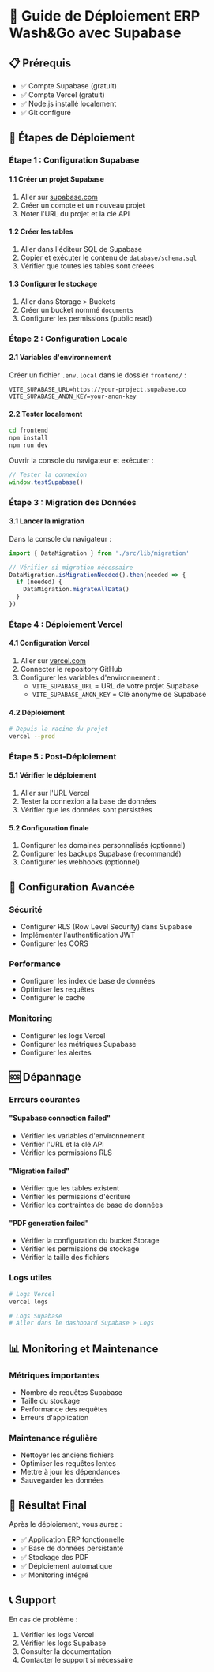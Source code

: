 # 🚀 Guide de Déploiement ERP Wash&Go avec Supabase

## 📋 Prérequis

- ✅ Compte Supabase (gratuit)
- ✅ Compte Vercel (gratuit)
- ✅ Node.js installé localement
- ✅ Git configuré

## 🎯 Étapes de Déploiement

### **Étape 1 : Configuration Supabase**

#### 1.1 Créer un projet Supabase
1. Aller sur [supabase.com](https://supabase.com)
2. Créer un compte et un nouveau projet
3. Noter l'URL du projet et la clé API

#### 1.2 Créer les tables
1. Aller dans l'éditeur SQL de Supabase
2. Copier et exécuter le contenu de `database/schema.sql`
3. Vérifier que toutes les tables sont créées

#### 1.3 Configurer le stockage
1. Aller dans Storage > Buckets
2. Créer un bucket nommé `documents`
3. Configurer les permissions (public read)

### **Étape 2 : Configuration Locale**

#### 2.1 Variables d'environnement
Créer un fichier `.env.local` dans le dossier `frontend/` :

```env
VITE_SUPABASE_URL=https://your-project.supabase.co
VITE_SUPABASE_ANON_KEY=your-anon-key
```

#### 2.2 Tester localement
```bash
cd frontend
npm install
npm run dev
```

Ouvrir la console du navigateur et exécuter :
```javascript
// Tester la connexion
window.testSupabase()
```

### **Étape 3 : Migration des Données**

#### 3.1 Lancer la migration
Dans la console du navigateur :
```javascript
import { DataMigration } from './src/lib/migration'

// Vérifier si migration nécessaire
DataMigration.isMigrationNeeded().then(needed => {
  if (needed) {
    DataMigration.migrateAllData()
  }
})
```

### **Étape 4 : Déploiement Vercel**

#### 4.1 Configuration Vercel
1. Aller sur [vercel.com](https://vercel.com)
2. Connecter le repository GitHub
3. Configurer les variables d'environnement :
   - `VITE_SUPABASE_URL` = URL de votre projet Supabase
   - `VITE_SUPABASE_ANON_KEY` = Clé anonyme de Supabase

#### 4.2 Déploiement
```bash
# Depuis la racine du projet
vercel --prod
```

### **Étape 5 : Post-Déploiement**

#### 5.1 Vérifier le déploiement
1. Aller sur l'URL Vercel
2. Tester la connexion à la base de données
3. Vérifier que les données sont persistées

#### 5.2 Configuration finale
1. Configurer les domaines personnalisés (optionnel)
2. Configurer les backups Supabase (recommandé)
3. Configurer les webhooks (optionnel)

## 🔧 Configuration Avancée

### **Sécurité**
- Configurer RLS (Row Level Security) dans Supabase
- Implémenter l'authentification JWT
- Configurer les CORS

### **Performance**
- Configurer les index de base de données
- Optimiser les requêtes
- Configurer le cache

### **Monitoring**
- Configurer les logs Vercel
- Configurer les métriques Supabase
- Configurer les alertes

## 🆘 Dépannage

### **Erreurs courantes**

#### "Supabase connection failed"
- Vérifier les variables d'environnement
- Vérifier l'URL et la clé API
- Vérifier les permissions RLS

#### "Migration failed"
- Vérifier que les tables existent
- Vérifier les permissions d'écriture
- Vérifier les contraintes de base de données

#### "PDF generation failed"
- Vérifier la configuration du bucket Storage
- Vérifier les permissions de stockage
- Vérifier la taille des fichiers

### **Logs utiles**
```bash
# Logs Vercel
vercel logs

# Logs Supabase
# Aller dans le dashboard Supabase > Logs
```

## 📊 Monitoring et Maintenance

### **Métriques importantes**
- Nombre de requêtes Supabase
- Taille du stockage
- Performance des requêtes
- Erreurs d'application

### **Maintenance régulière**
- Nettoyer les anciens fichiers
- Optimiser les requêtes lentes
- Mettre à jour les dépendances
- Sauvegarder les données

## 🎉 Résultat Final

Après le déploiement, vous aurez :
- ✅ Application ERP fonctionnelle
- ✅ Base de données persistante
- ✅ Stockage des PDF
- ✅ Déploiement automatique
- ✅ Monitoring intégré

## 📞 Support

En cas de problème :
1. Vérifier les logs Vercel
2. Vérifier les logs Supabase
3. Consulter la documentation
4. Contacter le support si nécessaire
